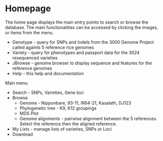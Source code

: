# Homepage

The home page displays the main entry points to search or browse the database. The main functionalities can be accessed by clicking the images, or items from the menu.


-	Genotype - query for SNPs and Indels from the 3000 Genome Project called againts 5 reference rice genomes
-	Variety - query for phenotypes and passport data for the 3024 resequenced varieties
-	JBrowse - genome browser to display sequence and features for the reference genomes
-	Help - this help and documentation


Main menu
- Search - SNPs, Varieties, Gene loci
- Browse
    - Genome - Nipponbare, 93-11, IR64-21, Kasalath, DJ123
    - Phylogenetic tree - K9, K12 groupings
    - MDS Plot
    - Genome alignments - pairwise alignment between the 5 references. Select the reference then the aligned reference.
- My Lists - manage lists of varieties, SNPs or Loci
- Download
